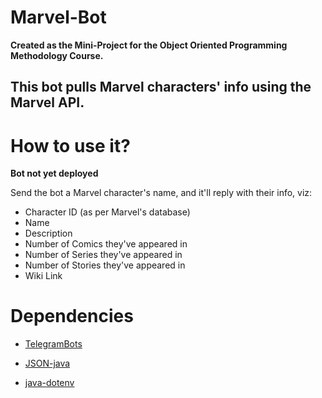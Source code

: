 # Marvel-Bot

**Created as the Mini-Project for the Object Oriented Programming Methodology Course.**

## This bot pulls Marvel characters' info using the Marvel API. ##

# How to use it? #

**Bot not yet deployed**

Send the bot a Marvel character's name, and it'll reply with their info, viz:
- Character ID (as per Marvel's database)
- Name
- Description
- Number of Comics they've appeared in
- Number of Series they've appeared in
- Number of Stories they've appeared in
- Wiki Link  

# Dependencies #

- <a href="https://github.com/rubenlagus/TelegramBots">TelegramBots</a>

- <a href="https://github.com/stleary/JSON-java">JSON-java</a>

- <a href="https://github.com/cdimascio/java-dotenv">java-dotenv</a>